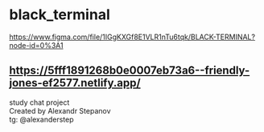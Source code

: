 # black_terminal
https://www.figma.com/file/1IGgKXGf8E1VLR1nTu6tqk/BLACK-TERMINAL?node-id=0%3A1 <br>
## https://5fff1891268b0e0007eb73a6--friendly-jones-ef2577.netlify.app/
study chat project <br>
Created by Alexandr Stepanov <br>
tg: @alexanderstep <br>
